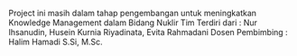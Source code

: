 Project ini masih dalam tahap pengembangan untuk meningkatkan Knowledge Management dalam Bidang Nuklir
Tim Terdiri dari : Nur Ihsanudin, Husein Kurnia Riyadinata, Evita Rahmadani
Dosen Pembimbing : Halim Hamadi S.Si, M.Sc.
